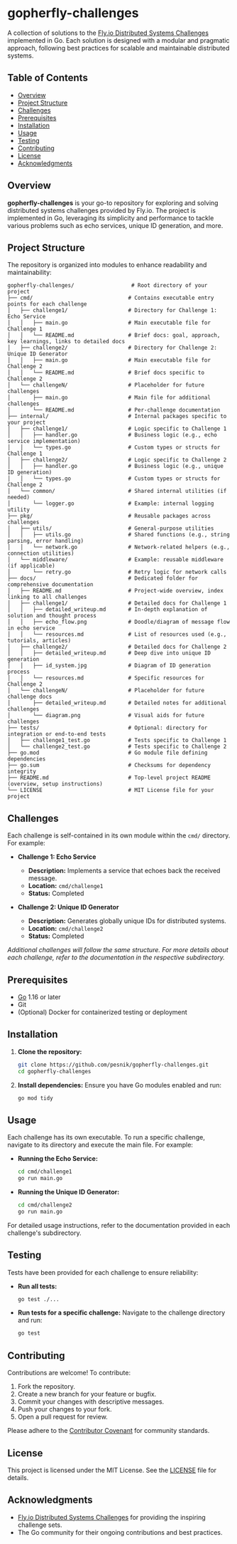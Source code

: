 # gopherfly-challenges

A collection of solutions to the [Fly.io Distributed Systems Challenges](https://fly.io/dist-sys/) implemented in Go. Each solution is designed with a modular and pragmatic approach, following best practices for scalable and maintainable distributed systems.

## Table of Contents

- [Overview](#overview)
- [Project Structure](#project-structure)
- [Challenges](#challenges)
- [Prerequisites](#prerequisites)
- [Installation](#installation)
- [Usage](#usage)
- [Testing](#testing)
- [Contributing](#contributing)
- [License](#license)
- [Acknowledgments](#acknowledgments)

## Overview

**gopherfly-challenges** is your go-to repository for exploring and solving distributed systems challenges provided by Fly.io. The project is implemented in Go, leveraging its simplicity and performance to tackle various problems such as echo services, unique ID generation, and more.

## Project Structure

The repository is organized into modules to enhance readability and maintainability:

```
gopherfly-challenges/                  # Root directory of your project
├── cmd/                              # Contains executable entry points for each challenge
│   ├── challenge1/                   # Directory for Challenge 1: Echo Service
│   │   ├── main.go                   # Main executable file for Challenge 1
│   │   └── README.md                 # Brief docs: goal, approach, key learnings, links to detailed docs
│   ├── challenge2/                   # Directory for Challenge 2: Unique ID Generator
│   │   ├── main.go                   # Main executable file for Challenge 2
│   │   └── README.md                 # Brief docs specific to Challenge 2
│   └── challengeN/                   # Placeholder for future challenges
│       ├── main.go                   # Main file for additional challenges
│       └── README.md                 # Per-challenge documentation
├── internal/                         # Internal packages specific to your project
│   ├── challenge1/                   # Logic specific to Challenge 1
│   │   ├── handler.go                # Business logic (e.g., echo service implementation)
│   │   └── types.go                  # Custom types or structs for Challenge 1
│   ├── challenge2/                   # Logic specific to Challenge 2
│   │   ├── handler.go                # Business logic (e.g., unique ID generation)
│   │   └── types.go                  # Custom types or structs for Challenge 2
│   └── common/                       # Shared internal utilities (if needed)
│       └── logger.go                 # Example: internal logging utility
├── pkg/                              # Reusable packages across challenges
│   ├── utils/                        # General-purpose utilities
│   │   ├── utils.go                  # Shared functions (e.g., string parsing, error handling)
│   │   └── network.go                # Network-related helpers (e.g., connection utilities)
│   └── middleware/                   # Example: reusable middleware (if applicable)
│       └── retry.go                  # Retry logic for network calls
├── docs/                             # Dedicated folder for comprehensive documentation
│   ├── README.md                     # Project-wide overview, index linking to all challenges
│   ├── challenge1/                   # Detailed docs for Challenge 1
│   │   ├── detailed_writeup.md       # In-depth explanation of solution and thought process
│   │   ├── echo_flow.png             # Doodle/diagram of message flow in echo service
│   │   └── resources.md              # List of resources used (e.g., tutorials, articles)
│   ├── challenge2/                   # Detailed docs for Challenge 2
│   │   ├── detailed_writeup.md       # Deep dive into unique ID generation
│   │   ├── id_system.jpg             # Diagram of ID generation process
│   │   └── resources.md              # Specific resources for Challenge 2
│   └── challengeN/                   # Placeholder for future challenge docs
│       ├── detailed_writeup.md       # Detailed notes for additional challenges
│       └── diagram.png               # Visual aids for future challenges
├── tests/                            # Optional: directory for integration or end-to-end tests
│   ├── challenge1_test.go            # Tests specific to Challenge 1
│   └── challenge2_test.go            # Tests specific to Challenge 2
├── go.mod                            # Go module file defining dependencies
├── go.sum                            # Checksums for dependency integrity
├── README.md                         # Top-level project README (overview, setup instructions)
└── LICENSE                           # MIT License file for your project
```

## Challenges

Each challenge is self-contained in its own module within the `cmd/` directory. For example:

- **Challenge 1: Echo Service**
  - **Description:** Implements a service that echoes back the received message.
  - **Location:** `cmd/challenge1`
  - **Status:** Completed

- **Challenge 2: Unique ID Generator**
  - **Description:** Generates globally unique IDs for distributed systems.
  - **Location:** `cmd/challenge2`
  - **Status:** Completed

*Additional challenges will follow the same structure. For more details about each challenge, refer to the documentation in the respective subdirectory.*

## Prerequisites

- [Go](https://golang.org/doc/install) 1.16 or later
- Git
- (Optional) Docker for containerized testing or deployment

## Installation

1. **Clone the repository:**
   ```bash
   git clone https://github.com/pesnik/gopherfly-challenges.git
   cd gopherfly-challenges
   ```

2. **Install dependencies:**
   Ensure you have Go modules enabled and run:
   ```bash
   go mod tidy
   ```

## Usage

Each challenge has its own executable. To run a specific challenge, navigate to its directory and execute the main file. For example:

- **Running the Echo Service:**
   ```bash
   cd cmd/challenge1
   go run main.go
   ```

- **Running the Unique ID Generator:**
   ```bash
   cd cmd/challenge2
   go run main.go
   ```

For detailed usage instructions, refer to the documentation provided in each challenge's subdirectory.

## Testing

Tests have been provided for each challenge to ensure reliability:

- **Run all tests:**
  ```bash
  go test ./...
  ```
  
- **Run tests for a specific challenge:**
  Navigate to the challenge directory and run:
  ```bash
  go test
  ```

## Contributing

Contributions are welcome! To contribute:

1. Fork the repository.
2. Create a new branch for your feature or bugfix.
3. Commit your changes with descriptive messages.
4. Push your changes to your fork.
5. Open a pull request for review.

Please adhere to the [Contributor Covenant](https://www.contributor-covenant.org/) for community standards.

## License

This project is licensed under the MIT License. See the [LICENSE](LICENSE) file for details.

## Acknowledgments

- [Fly.io Distributed Systems Challenges](https://fly.io/dist-sys/) for providing the inspiring challenge sets.
- The Go community for their ongoing contributions and best practices.
